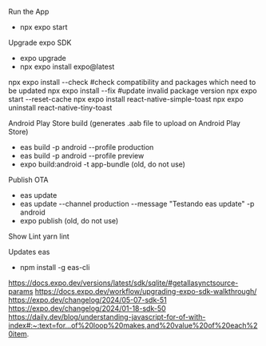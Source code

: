 Run the App
- npx expo start 

Upgrade expo SDK
- expo upgrade
- npx expo install expo@latest

npx expo install --check #check compatibility and packages which need to be updated
npx expo install --fix #update invalid package version
npx expo start --reset-cache
npx expo install react-native-simple-toast
npx expo uninstall react-native-tiny-toast

Android Play Store build (generates .aab file to upload on Android Play Store)
- eas build -p android --profile production
- eas build -p android --profile preview
- expo build:android -t app-bundle (old, do not use)

Publish OTA
- eas update
- eas update --channel production --message "Testando eas update" -p android
- expo publish (old, do not use)

Show Lint
yarn lint

Updates eas
- npm install -g eas-cli


https://docs.expo.dev/versions/latest/sdk/sqlite/#getallasynctsource-params
https://docs.expo.dev/workflow/upgrading-expo-sdk-walkthrough/
https://expo.dev/changelog/2024/05-07-sdk-51
https://expo.dev/changelog/2024/01-18-sdk-50
https://daily.dev/blog/understanding-javascript-for-of-with-index#:~:text=for...of%20loop%20makes,and%20value%20of%20each%20item.



